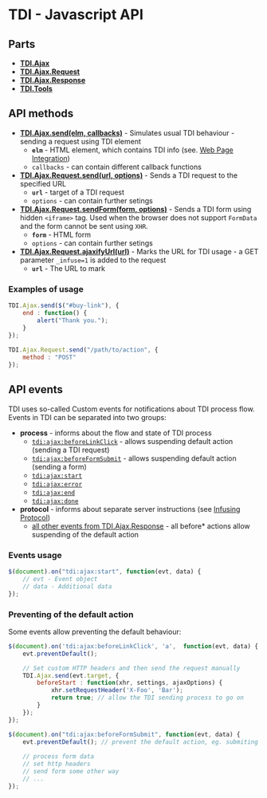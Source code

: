 # TDI - Javascript API

## Parts

* **[TDI.Ajax](http://twinstone.github.io/tdi/docs/api/TDI.Ajax.html)**
* **[TDI.Ajax.Request](http://twinstone.github.io/tdi/docs/api/TDI.Ajax.Request.html)**
* **[TDI.Ajax.Response](http://twinstone.github.io/tdi/docs/api/TDI.Ajax.Response.html)**
* **[TDI.Tools](http://twinstone.github.io/tdi/docs/api/TDI.Tools.html)**

## API methods

* **[TDI.Ajax.send(elm, callbacks)](http://twinstone.github.io/tdi/docs/api/TDI.Ajax.html#.send__anchor)** - Simulates usual TDI behaviour - sending a request using TDI element
  * **`elm`** - HTML element, which contains TDI info (see. [Web Page Integration](README.md))
  * `callbacks` - can contain different callback functions
* **[TDI.Ajax.Request.send(url, options)](http://twinstone.github.io/tdi/docs/api/TDI.Ajax.Request.html#.send__anchor)** - Sends a TDI request to the specified URL
  * **`url`** - target of a TDI request
  * `options` - can contain further setings
* **[TDI.Ajax.Request.sendForm(form, options)](http://twinstone.github.io/tdi/docs/api/TDI.Ajax.Request.html#.sendForm__anchor)** - Sends a TDI form using hidden `<iframe>` tag. Used when the browser does not support `FormData` and the form cannot be sent using `XHR`.
  * **`form`** - HTML form
  * `options` - can contain further setings
* **[TDI.Ajax.Request.ajaxifyUrl(url)](http://twinstone.github.io/tdi/docs/api/TDI.Ajax.Request.html#.ajaxifyUrl__anchor)** - Marks the URL for TDI usage - a GET parameter `_infuse=1` is added to the request
  * **`url`** - The URL to mark

### Examples of usage

```javascript
TDI.Ajax.send($("#buy-link"), {
    end : function() {
        alert("Thank you.");  
    }
});
 
TDI.Ajax.Request.send("/path/to/action", {
    method : "POST"
});
````

## API events

TDI uses so-called Custom events for notifications about TDI process flow. Events in TDI can be separated into two groups:

* **process**  - informs about the flow and state of TDI process
  * [`tdi:ajax:beforeLinkClick`](http://twinstone.github.io/tdi/docs/api/TDI.html#.event:tdi:ajax:beforeLinkClick) - allows suspending default action (sending a  TDI request)
  * [`tdi:ajax:beforeFormSubmit`](http://twinstone.github.io/tdi/docs/api/TDI.html#.event:tdi:ajax:beforeFormSubmit) - allows suspending default action (sending a form)
  * [`tdi:ajax:start`](http://twinstone.github.io/tdi/docs/api/TDI.Ajax.Request.html#.event:tdi:ajax:start)
  * [`tdi:ajax:error`](http://twinstone.github.io/tdi/docs/api/TDI.Ajax.Request.html#.event:tdi:ajax:error)
  * [`tdi:ajax:end`](http://twinstone.github.io/tdi/docs/api/TDI.Ajax.Request.html#.event:tdi:ajax:end)
  * [`tdi:ajax:done`](http://twinstone.github.io/tdi/docs/api/TDI.Ajax.Response.html#.event:tdi:ajax:done)
* **protocol** - informs about separate server instructions (see [Infusing Protocol](../infusing-protocol/README.md))
  * [all other events from TDI.Ajax.Response](http://twinstone.github.io/tdi/docs/api/TDI.Ajax.Response.html#toc2__anchor) - all before* actions allow suspending of the default action

### Events usage

```javascript
$(document).on("tdi:ajax:start", function(evt, data) {
    // evt - Event object
    // data - Additional data  
});
```

### Preventing of the default action

Some events allow preventing the default behaviour:

```javascript
$(document).on('tdi:ajax:beforeLinkClick', 'a',  function(evt, data) {
    evt.preventDefault();

    // Set custom HTTP headers and then send the request manually
    TDI.Ajax.send(evt.target, {
        beforeStart : function(xhr, settings, ajaxOptions) {
            xhr.setRequestHeader('X-Foo', 'Bar');
            return true; // allow the TDI sending process to go on
        }
    });
});
```

```javascript
$(document).on("tdi:ajax:beforeFormSubmit", function(evt, data) {
    evt.preventDefault(); // prevent the default action, eg. submiting the form
    
    // process form data
    // set http headers
    // send form some other way
    // ...
});
```
